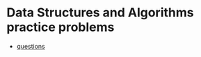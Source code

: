 # Data Structures and Algorithms practice problems

- [questions](https://www.techiedelight.com/data-structures-and-algorithms-problems/)